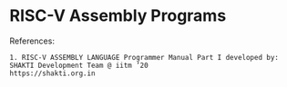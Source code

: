 # RISC-V Assembly Programs

References: 

``` 
1. RISC-V ASSEMBLY LANGUAGE Programmer Manual Part I developed by: SHAKTI Development Team @ iitm ’20
https://shakti.org.in
``` 
